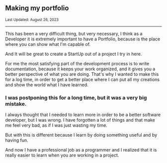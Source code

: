 ## Making my portfolio
<p><small>Last Updated: August 26, 2023</small></p>
<hr/>
This has been a very difficult thing, but very necessary, I think as a Developer it is extremely important to have a Portfolio, because is the place where you can show what I'm capable of.

And It will be great to create a StartUp out of a project I try in here.


For me the most satisfying part of the development process is to write documentation, because it keeps your work organized, and it gives you a better perspective of what you are doing. That's why I wanted to make this for a log time, in order to get a better place where I can put all my creations and show the world what I have learned.

### I was postponing this for a long time, but it was a very big mistake.

I always thought that I needed to learn more in order to be a better software developer, but I was wrong. I have forgotten a lot of things and that make me feel very bad, as if I was just wasting my time.

But with this is different because I learn by doing something useful and by having fun.

And now I have a professional job as a programmer and I realized that it is really easier to learn when you are working in a project.


